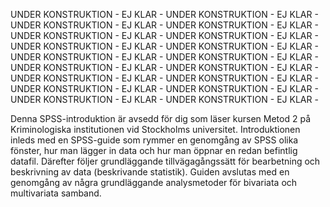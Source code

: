 UNDER KONSTRUKTION - EJ KLAR - UNDER KONSTRUKTION - EJ KLAR - UNDER KONSTRUKTION - EJ KLAR - UNDER KONSTRUKTION - EJ KLAR - UNDER KONSTRUKTION - EJ KLAR - UNDER KONSTRUKTION - EJ KLAR - UNDER KONSTRUKTION - EJ KLAR - UNDER KONSTRUKTION - EJ KLAR - UNDER KONSTRUKTION - EJ KLAR - UNDER KONSTRUKTION - EJ KLAR - UNDER KONSTRUKTION - EJ KLAR - UNDER KONSTRUKTION - EJ KLAR - UNDER KONSTRUKTION - EJ KLAR - UNDER KONSTRUKTION - EJ KLAR - UNDER KONSTRUKTION - EJ KLAR - UNDER KONSTRUKTION - EJ KLAR - UNDER KONSTRUKTION - EJ KLAR - UNDER KONSTRUKTION - EJ KLAR - 

Denna SPSS-introduktion är avsedd för dig som läser kursen Metod 2 på Kriminologiska institutionen vid Stockholms universitet. Introduktionen inleds med en SPSS-guide som rymmer en genomgång av SPSS olika fönster, hur man lägger in data och hur man öppnar en redan befintlig datafil. Därefter följer grundläggande tillvägagångssätt för bearbetning och beskrivning av data (beskrivande statistik). Guiden avslutas med en genomgång av några grundläggande analysmetoder för bivariata och multivariata samband.